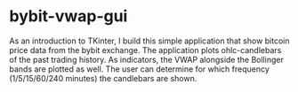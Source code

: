 # bybit-vwap-gui
As an introduction to TKinter, I build this simple application that show bitcoin price data from the bybit exchange. The application plots ohlc-candlebars of the past trading history. As indicators, the VWAP alongside the Bollinger bands are plotted as well. The user can determine for which frequency (1/5/15/60/240 minutes) the candlebars are shown.

